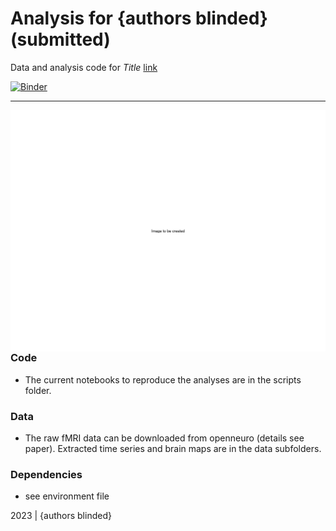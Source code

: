 Analysis for {authors blinded} (submitted)
=============================================

Data and analysis code for *Title* [link](https://docs.google.com/document/d/167zUfQ44fdJuF78ZbkIOVd3WT84-FIy6UJg8cv82Pjk/edit?usp=sharing)

[![Binder](https://mybinder.org/badge_logo.svg)](https://mybinder.org/v2/gh/nomcomm/partlycloudy2)

***

<img align="right" width=550px src=data/explainer_fig.png> 



### Code

-   The current notebooks to reproduce the analyses are in the scripts folder.


### Data

-   The raw fMRI data can be downloaded from openneuro (details see paper). Extracted time series and brain maps are in the data subfolders.

### Dependencies

-   see environment file


2023 | {authors blinded} 
